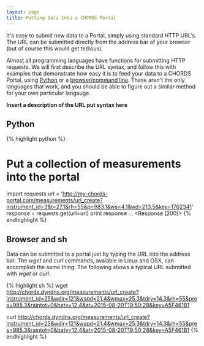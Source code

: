 ```yaml
---
layout: page
title: Putting Data Into a CHORDS Portal
---
```


It's easy to submit new data to a Portal, simply using standard HTTP URL's. The URL can be submitted 
directly from the address bar of your browser (but of course this would get tedious).

Almost all programming languages have functions for submitting HTTP requests. We will first describe 
the URL syntax, and follow this with examples that demonstrate how easy it is to feed your
data to a CHORDS Portal, using [Python](#python) or a [browser/command line](#browser). These aren't
the only languages that work, and you should be able to figure out a similar method for your own
particular langauge.

**Insert a description of the URL put syntax here**

## <a name="python"></a>Python

{% highlight python %}
# Put a collection of measurements into the portal
import requests
url = 'http://my-chords-portal.com/measurements/url_create?instrument_id=3&t=27.1&rh=55&p=983.1&ws=4.1&wd=213.5&key=1762341'
response = requests.get(url=url)
print response
...
<Response [200]>
{% endhighlight %}

## <a name="browser"></a>Browser and sh

Data can be submitted to a portal just by typing the URL into the address bar. The *wget* and *curl* commands, avaiable in Linux and OSX, can accomplish the same thing. The following shows a typical URL submitted with *wget* or *curl*.

{% highlight sh %}
wget http://chords.dyndns.org/measurements/url_create?instrument_id=25&wdir=121&wspd=21.4&wmax=25.3&tdry=14.3&rh=55&pres=985.3&raintot=0&batv=12.4&at=2015-08-20T19:50:28&key=A5F461B1

curl http://chords.dyndns.org/measurements/url_create?instrument_id=25&wdir=121&wspd=21.4&wmax=25.3&tdry=14.3&rh=55&pres=985.3&raintot=0&batv=12.4&at=2015-08-20T19:50:28&key=A5F461B1
{% endhighlight %}

